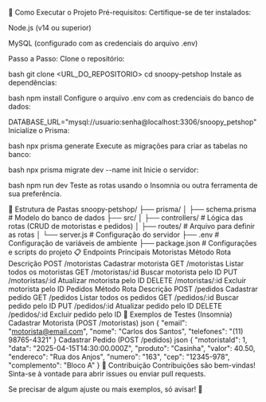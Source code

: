 🚀 Como Executar o Projeto
Pré-requisitos:
Certifique-se de ter instalados:

Node.js (v14 ou superior)

MySQL (configurado com as credenciais do arquivo .env)

Passo a Passo:
Clone o repositório:

bash
git clone <URL_DO_REPOSITORIO>
cd snoopy-petshop
Instale as dependências:

bash
npm install
Configure o arquivo .env com as credenciais do banco de dados:

DATABASE_URL="mysql://usuario:senha@localhost:3306/snoopy_petshop"
Inicialize o Prisma:

bash
npx prisma generate
Execute as migrações para criar as tabelas no banco:

bash
npx prisma migrate dev --name init
Inicie o servidor:

bash
npm run dev
Teste as rotas usando o Insomnia ou outra ferramenta de sua preferência.

📂 Estrutura de Pastas
snoopy-petshop/
├── prisma/
│   ├── schema.prisma     # Modelo do banco de dados
├── src/
│   ├── controllers/      # Lógica das rotas (CRUD de motoristas e pedidos)
│   ├── routes/           # Arquivo para definir as rotas
│   └── server.js         # Configuração do servidor
├── .env                  # Configuração de variáveis de ambiente
├── package.json          # Configurações e scripts do projeto
📋 Endpoints Principais
Motoristas
Método	Rota	Descrição
POST	/motoristas	Cadastrar motorista
GET	/motoristas	Listar todos os motoristas
GET	/motoristas/:id	Buscar motorista pelo ID
PUT	/motoristas/:id	Atualizar motorista pelo ID
DELETE	/motoristas/:id	Excluir motorista pelo ID
Pedidos
Método	Rota	Descrição
POST	/pedidos	Cadastrar pedido
GET	/pedidos	Listar todos os pedidos
GET	/pedidos/:id	Buscar pedido pelo ID
PUT	/pedidos/:id	Atualizar pedido pelo ID
DELETE	/pedidos/:id	Excluir pedido pelo ID
🧪 Exemplos de Testes (Insomnia)
Cadastrar Motorista (POST /motoristas)
json
{
  "email": "motorista@email.com",
  "nome": "Carlos dos Santos",
  "telefones": "(11) 98765-4321"
}
Cadastrar Pedido (POST /pedidos)
json
{
  "motoristaId": 1,
  "data": "2025-04-15T14:30:00.000Z",
  "produto": "Casinha",
  "valor": 40.50,
  "endereco": "Rua dos Anjos",
  "numero": "163",
  "cep": "12345-978",
  "complemento": "Bloco A"
}
📌 Contribuição
Contribuições são bem-vindas! Sinta-se à vontade para abrir issues ou enviar pull requests.

Se precisar de algum ajuste ou mais exemplos, só avisar! 🚀

